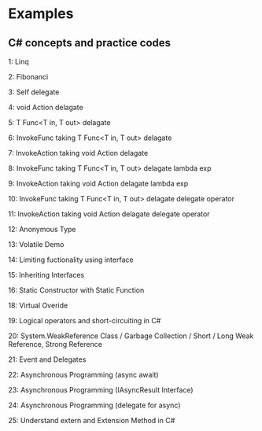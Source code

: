 # Examples

## C# concepts and practice codes

1: Linq

2: Fibonanci 

3: Self delegate 

4: void Action<T> delagate
  
5: T Func<T in, T out> delagate

6: InvokeFunc taking T Func<T in, T out> delagate

7: InvokeAction taking void Action<T> delagate
  
8: InvokeFunc taking T Func<T in, T out> delagate lambda exp

9: InvokeAction taking void Action<T> delagate lambda exp
  
10: InvokeFunc taking T Func<T in, T out> delagate delegate operator

11: InvokeAction taking void Action<T> delagate delegate operator
  
12: Anonymous Type

13: Volatile Demo

14: Limiting fuctionality using interface

15: Inheriting Interfaces

16: Static Constructor with Static Function

18: Virtual Overide

19: Logical operators and short-circuiting in C#

20: System.WeakReference Class / Garbage Collection / Short / Long Weak Reference, Strong Reference

21: Event and Delegates

22: Asynchronous Programming (async await)

23: Asynchronous Programming (IAsyncResult Interface)

24: Asynchronous Programming (delegate for async)

25: Understand extern and Extension Method in C#
